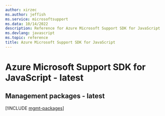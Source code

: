 ```yaml
---
author: xirzec
ms.author: jeffish
ms.service: microsoftsupport
ms.data: 10/14/2022
description: Reference for Azure Microsoft Support SDK for JavaScript
ms.devlang: javascript
ms.topic: reference
title: Azure Microsoft Support SDK for JavaScript
---
```

# Azure Microsoft Support SDK for JavaScript - latest

## Management packages - latest
[!INCLUDE [mgmt-packages](microsoft-support-mgmt-index.md)]